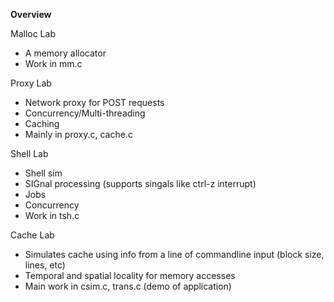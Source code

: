 ****Overview****

Malloc Lab
- A memory allocator
- Work in mm.c

Proxy Lab
- Network proxy for POST requests
- Concurrency/Multi-threading
- Caching
- Mainly in proxy.c, cache.c

Shell Lab
- Shell sim
- SIGnal processing (supports singals like ctrl-z interrupt)
- Jobs
- Concurrency
- Work in tsh.c

Cache Lab
- Simulates cache using info from a line of commandline input (block size, lines, etc)
- Temporal and spatial locality for memory accesses
- Main work in csim.c, trans.c (demo of application)
